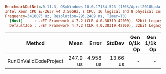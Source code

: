 ``` ini

BenchmarkDotNet=v0.11.3, OS=Windows 10.0.17134.523 (1803/April2018Update/Redstone4)
Intel Xeon CPU E5-2637 v4 3.50GHz, 2 CPU, 16 logical and 8 physical cores
Frequency=3410073 Hz, Resolution=293.2489 ns, Timer=TSC
  [Host]     : .NET Framework 4.7.2 (CLR 4.0.30319.42000), 32bit LegacyJIT-v4.7.3260.0
  DefaultJob : .NET Framework 4.7.2 (CLR 4.0.30319.42000), 32bit LegacyJIT-v4.7.3260.0


```
|                Method |     Mean |    Error |   StdDev | Gen 0/1k Op | Gen 1/1k Op | Gen 2/1k Op | Allocated Memory/Op |
|---------------------- |---------:|---------:|---------:|------------:|------------:|------------:|--------------------:|
| RunOnValidCodeProject | 247.9 us | 4.958 us | 13.66 us |           - |           - |           - |                   - |

